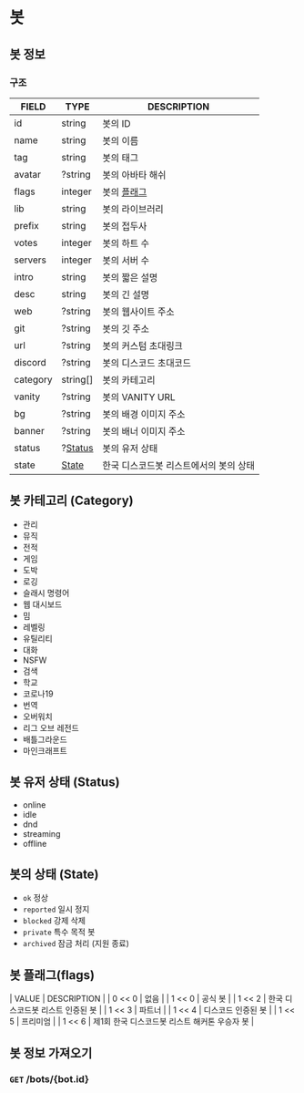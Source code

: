 # 봇

<h2 id="object">
  봇 정보
</h2>

### 구조

| FIELD | TYPE | DESCRIPTION |
|-------|------|-------------|
| id | string | 봇의 ID |
| name | string | 봇의 이름 |
| tag | string | 봇의 태그 |
| avatar | ?string | 봇의 아바타 해쉬 |
| flags | integer | 봇의 [플래그](#flags) |
| lib | string | 봇의 라이브러리 |
| prefix | string | 봇의 접두사 |
| votes | integer | 봇의 하트 수 |
| servers | integer | 봇의 서버 수 |
| intro | string | 봇의 짧은 설명 |
| desc | string | 봇의 긴 설명 |
| web | ?string | 봇의 웹사이트 주소 |
| git | ?string | 봇의 깃 주소 |
| url | ?string | 봇의 커스텀 초대링크 |
| discord | ?string | 봇의 디스코드 초대코드 |
| category | string[] | 봇의 카테고리 |
| vanity | ?string | 봇의 VANITY URL |
| bg | ?string | 봇의 배경 이미지 주소 |
| banner | ?string | 봇의 배너 이미지 주소 |
| status | ?[Status](#status) | 봇의 유저 상태 |
| state | [State](#state) | 한국 디스코드봇 리스트에서의 봇의 상태 |

<h2 id="category">
 봇 카테고리 (Category)
</h2>

- 관리
- 뮤직
- 전적
- 게임
- 도박
- 로깅
- 슬래시 명령어
- 웹 대시보드
- 밈
- 레벨링
- 유틸리티
- 대화
- NSFW
- 검색
- 학교
- 코로나19
- 번역
- 오버워치
- 리그 오브 레전드
- 배틀그라운드
- 마인크래프트

<h2 id="status">
  봇 유저 상태 (Status)
</h2>

- online
- idle
- dnd
- streaming
- offline

<h2 id="state">
  봇의 상태 (State)
</h2>

- `ok` 정상
- `reported` 일시 정지
- `blocked` 강제 삭제
- `private` 특수 목적 봇
- `archived` 잠금 처리 (지원 종료)

<h2 id="flags">
  봇 플래그(flags)
</h2>

| VALUE | DESCRIPTION |
| 0 << 0 | 없음 |
| 1 << 0 | 공식 봇 |
| 1 << 2 | 한국 디스코드봇 리스트 인증된 봇 |
| 1 << 3 | 파트너 |
| 1 << 4 | 디스코드 인증된 봇 |
| 1 << 5 | 프리미엄 |
| 1 << 6 | 제1회 한국 디스코드봇 리스트 해커톤 우승자 봇 |

## 봇 정보 가져오기

### `GET` /bots/{bot.id}


